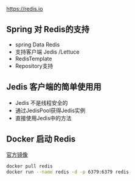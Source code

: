 
https://redis.io


## Spring 对 Redis的支持
- spring Data Redis 
- 支持客户端 Jedis /Lettuce 
- RedisTemplate
- Repository支持

## Jedis 客户端的简单使⽤用
- Jedis 不是线程安全的
- 通过JedisPool获得Jedis实例
- 直接使用Jedis中的方法

## Docker 启动 Redis

[官方镜像](https://hub.docker.com/_/redis)

``` sh 
docker pull redis
docker run --name redis -d -p 6379:6379 redis
```